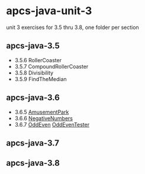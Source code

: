 # apcs-java-unit-3
unit 3 exercises for 3.5 thru 3.8, one folder per section

## apcs-java-3.5
* 3.5.6 RollerCoaster
* 3.5.7 CompoundRollerCoaster
* 3.5.8 Divisibility
* 3.5.9 FindTheMedian

## apcs-java-3.6
* 3.6.5 [AmusementPark](apcs-java-3.6/AmusementPark.java)
* 3.6.6 [NegativeNumbers](apcs-java-3.6/NegativeNumbers.java)
* 3.6.7 [OddEven](apcs-java-3.6/OddEven.java)
        [OddEvenTester](apcs-java-3.6/OddEvenTester.java)

## apcs-java-3.7


## apcs-java-3.8
